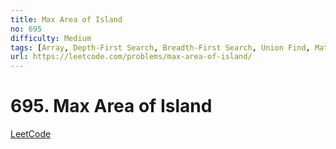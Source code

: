 ```yaml
---
title: Max Area of Island
no: 695
difficulty: Medium
tags: [Array, Depth-First Search, Breadth-First Search, Union Find, Matrix]
url: https://leetcode.com/problems/max-area-of-island/
---
```


# 695. Max Area of Island

[LeetCode](https://leetcode.com/problems/max-area-of-island/)

